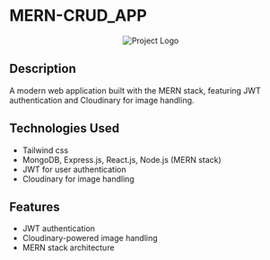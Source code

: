 # MERN-CRUD_APP

<p align="center">
  <img src="https://your-project-logo-url" alt="Project Logo">
</p>

## Description

A modern web application built with the MERN stack, featuring JWT authentication and Cloudinary for image handling.

## Technologies Used
- Tailwind css
- MongoDB, Express.js, React.js, Node.js (MERN stack)
- JWT for user authentication
- Cloudinary for image handling

## Features

- JWT authentication
- Cloudinary-powered image handling
- MERN stack architecture


